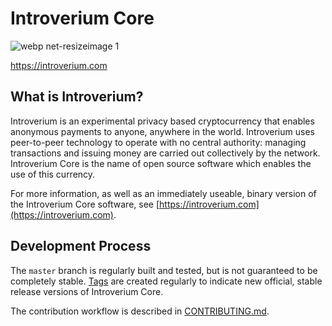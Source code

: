 Introverium Core 
=====================================

![webp net-resizeimage 1](https://user-images.githubusercontent.com/40921887/42791021-4193830c-896e-11e8-9666-c7819e6bcee4.png)

https://introverium.com

What is Introverium?
----------------

Introverium is an experimental privacy based cryptocurrency that enables anonymous payments to
anyone, anywhere in the world. Introverium uses peer-to-peer technology to operate
with no central authority: managing transactions and issuing money are carried
out collectively by the network. Introverium Core is the name of open source
software which enables the use of this currency.

For more information, as well as an immediately useable, binary version of
the Introverium Core software, see [https://introverium.com](https://introverium.com).

Development Process
-------------------

The `master` branch is regularly built and tested, but is not guaranteed to be
completely stable. [Tags](https://github.com/introverium/introverium/tags) are created
regularly to indicate new official, stable release versions of Introverium Core.

The contribution workflow is described in [CONTRIBUTING.md](CONTRIBUTING.md).

